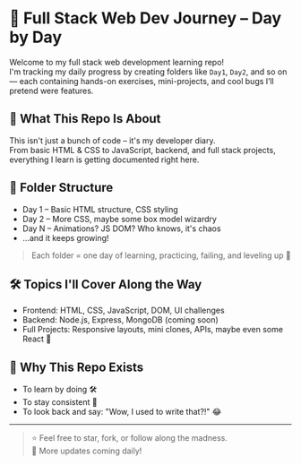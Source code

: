 # 🚀 Full Stack Web Dev Journey – Day by Day

Welcome to my full stack web development learning repo!  
I'm tracking my daily progress by creating folders like `Day1`, `Day2`, and so on — each containing hands-on exercises, mini-projects, and cool bugs I’ll pretend were features.

## 🧠 What This Repo Is About

This isn't just a bunch of code – it's my developer diary.  
From basic HTML & CSS to JavaScript, backend, and full stack projects, everything I learn is getting documented right here.

## 📁 Folder Structure

- Day 1 – Basic HTML structure, CSS styling
- Day 2 – More CSS, maybe some box model wizardry
- Day N – Animations? JS DOM? Who knows, it's chaos
- ...and it keeps growing!

> Each folder = one day of learning, practicing, failing, and leveling up 💪

## 🛠️ Topics I'll Cover Along the Way

- Frontend: HTML, CSS, JavaScript, DOM, UI challenges
- Backend: Node.js, Express, MongoDB (coming soon)
- Full Projects: Responsive layouts, mini clones, APIs, maybe even some React 👀

## 📌 Why This Repo Exists

- To learn by doing 🛠️  
- To stay consistent 📆  
- To look back and say: "Wow, I used to write that?!" 😂

---

> ⭐ Feel free to star, fork, or follow along the madness.  
> 🧵 More updates coming daily!

